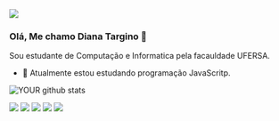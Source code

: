 <img src="https://www.canva.com/design/DAEe-J2eBwI/share/preview?token=PxsueRujFibrDF9aUqrQdQ&role=EDITOR&utm_content=DAEe-J2eBwI&utm_campaign=designshare&utm_medium=link&utm_source=sharebutton">

### Olá, Me chamo Diana Targino 👋
Sou estudante de Computação e Informatica pela facauldade UFERSA.
- 🔭 Atualmente estou estudando programação JavaScritp.

![YOUR github stats](https://github-readme-stats.vercel.app/api?https://github.com/targino12)

[<img src="https://img.shields.io/badge/twitter-%231DA1F2.svg?&style=for-the-badge&logo=twitter&logoColor=white" />](https://twitter.com/USERNAME) [<img src="https://img.shields.io/badge/medium-%2312100E.svg?&style=for-the-badge&logo=medium&logoColor=white" />](https://medium.com/USERNAME)  [<img src="https://img.shields.io/badge/linkedin-%230077B5.svg?&style=for-the-badge&logo=linkedin&logoColor=white" />](https://www.linkedin.com/in/USERNAME/) [<img src = "https://img.shields.io/badge/instagram-%23E4405F.svg?&style=for-the-badge&logo=instagram&logoColor=white">](https://www.instagram.com/USERNAME/) [<img src = "https://img.shields.io/badge/facebook-%231877F2.svg?&style=for-the-badge&logo=facebook&logoColor=white">](https://www.facebook.com/USERNAME)
